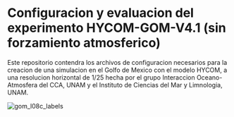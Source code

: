 # Configuracion y evaluacion del experimento HYCOM-GOM-V4.1 (sin forzamiento atmosferico)

Este repositorio contendra los archivos de configuracion necesarios para la creacion de una simulacion en el Golfo de Mexico con el modelo HYCOM, a una resolucion horizontal de 1/25  hecha por el grupo Interaccion Oceano-Atmosfera del CCA, UNAM y el Instituto de Ciencias del Mar y Limnologia, UNAM.

![gom_l08c_labels](https://user-images.githubusercontent.com/50562184/93612619-533a6280-f995-11ea-8b7a-e5dba8107901.jpg)




